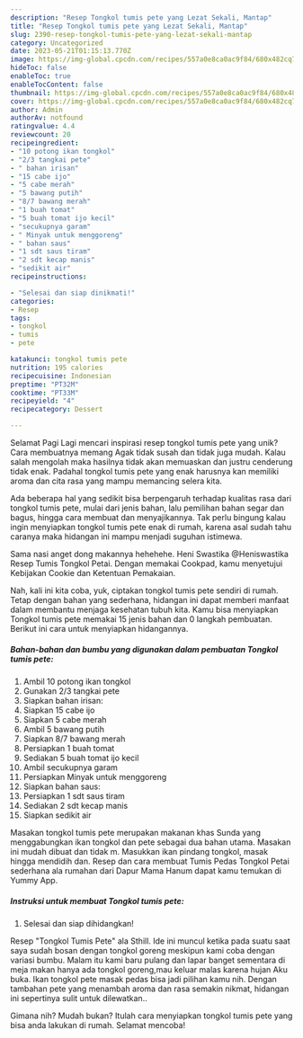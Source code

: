 ```yaml
---
description: "Resep Tongkol tumis pete yang Lezat Sekali, Mantap"
title: "Resep Tongkol tumis pete yang Lezat Sekali, Mantap"
slug: 2390-resep-tongkol-tumis-pete-yang-lezat-sekali-mantap
category: Uncategorized
date: 2023-05-21T01:15:13.770Z
image: https://img-global.cpcdn.com/recipes/557a0e8ca0ac9f84/680x482cq70/tongkol-tumis-pete-foto-resep-utama.jpg
hideToc: false
enableToc: true
enableTocContent: false
thumbnail: https://img-global.cpcdn.com/recipes/557a0e8ca0ac9f84/680x482cq70/tongkol-tumis-pete-foto-resep-utama.jpg
cover: https://img-global.cpcdn.com/recipes/557a0e8ca0ac9f84/680x482cq70/tongkol-tumis-pete-foto-resep-utama.jpg
author: Admin
authorAv: notfound
ratingvalue: 4.4
reviewcount: 20
recipeingredient:
- "10 potong ikan tongkol"
- "2/3 tangkai pete"
- " bahan irisan"
- "15 cabe ijo"
- "5 cabe merah"
- "5 bawang putih"
- "8/7 bawang merah"
- "1 buah tomat"
- "5 buah tomat ijo kecil"
- "secukupnya garam"
- " Minyak untuk menggoreng"
- " bahan saus"
- "1 sdt saus tiram"
- "2 sdt kecap manis"
- "sedikit air"
recipeinstructions:

- "Selesai dan siap dinikmati!"
categories:
- Resep
tags:
- tongkol
- tumis
- pete

katakunci: tongkol tumis pete 
nutrition: 195 calories
recipecuisine: Indonesian
preptime: "PT32M"
cooktime: "PT33M"
recipeyield: "4"
recipecategory: Dessert

---
```



Selamat Pagi Lagi mencari inspirasi resep tongkol tumis pete yang unik? Cara membuatnya memang Agak tidak susah dan tidak juga mudah. Kalau salah mengolah maka hasilnya tidak akan memuaskan dan justru cenderung tidak enak. Padahal tongkol tumis pete yang enak harusnya kan memiliki aroma dan cita rasa yang mampu memancing selera kita.


Ada beberapa hal yang sedikit bisa berpengaruh terhadap kualitas rasa dari tongkol tumis pete, mulai dari jenis bahan, lalu pemilihan bahan segar dan bagus, hingga cara membuat dan menyajikannya. Tak perlu bingung kalau ingin menyiapkan tongkol tumis pete enak di rumah, karena asal sudah tahu caranya maka hidangan ini mampu menjadi suguhan istimewa.

Sama nasi anget dong makannya hehehehe. Heni Swastika @Heniswastika Resep Tumis Tongkol Petai. Dengan memakai Cookpad, kamu menyetujui Kebijakan Cookie dan Ketentuan Pemakaian.


Nah, kali ini kita coba, yuk, ciptakan tongkol tumis pete sendiri di rumah. Tetap dengan bahan yang sederhana, hidangan ini dapat memberi manfaat dalam membantu menjaga kesehatan tubuh kita. Kamu bisa menyiapkan Tongkol tumis pete memakai 15 jenis bahan dan 0 langkah pembuatan. Berikut ini cara untuk menyiapkan hidangannya.

<!--inarticleads1-->

##### Bahan-bahan dan bumbu yang digunakan dalam pembuatan Tongkol tumis pete:

1. Ambil 10 potong ikan tongkol
1. Gunakan 2/3 tangkai pete
1. Siapkan  bahan irisan:
1. Siapkan 15 cabe ijo
1. Siapkan 5 cabe merah
1. Ambil 5 bawang putih
1. Siapkan 8/7 bawang merah
1. Persiapkan 1 buah tomat
1. Sediakan 5 buah tomat ijo kecil
1. Ambil secukupnya garam
1. Persiapkan  Minyak untuk menggoreng
1. Siapkan  bahan saus:
1. Persiapkan 1 sdt saus tiram
1. Sediakan 2 sdt kecap manis
1. Siapkan sedikit air


Masakan tongkol tumis pete merupakan makanan khas Sunda yang menggabungkan ikan tongkol dan pete sebagai dua bahan utama. Masakan ini mudah dibuat dan tidak m. Masukkan ikan pindang tongkol, masak hingga mendidih dan. Resep dan cara membuat Tumis Pedas Tongkol Petai sederhana ala rumahan dari Dapur Mama Hanum dapat kamu temukan di Yummy App. 

<!--inarticleads2-->

##### Instruksi untuk membuat Tongkol tumis pete:


1. Selesai dan siap dihidangkan!

Resep &#34;Tongkol Tumis Pete&#34; ala Sthill. Ide ini muncul ketika pada suatu saat saya sudah bosan dengan tongkol goreng meskipun kami coba dengan variasi bumbu. Malam itu kami baru pulang dan lapar banget sementara di meja makan hanya ada tongkol goreng,mau keluar malas karena hujan Aku buka. Ikan tongkol pete masak pedas bisa jadi pilihan kamu nih. Dengan tambahan pete yang menambah aroma dan rasa semakin nikmat, hidangan ini sepertinya sulit untuk dilewatkan.. 

Gimana nih? Mudah bukan? Itulah cara menyiapkan tongkol tumis pete yang bisa anda lakukan di rumah. Selamat mencoba!
